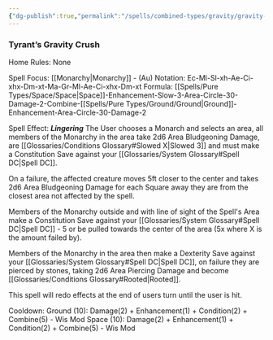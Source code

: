 ```yaml
---
{"dg-publish":true,"permalink":"/spells/combined-types/gravity/gravity-crush/","tags":["Spell/Ground","Spell/Space","Spell/Monarchy","Spell/Lingering","Spell/Damage"]}
---
```


### Tyrant’s Gravity Crush
Home Rules: None

Spell Focus: [[Monarchy\|Monarchy]] - (Au)
Notation: Ec-Ml-Sl-xh-Ae-Ci-xhx-Dm-xt-Ma-Gr-Ml-Ae-Ci-xhx-Dm-xt
Formula: [[Spells/Pure Types/Space/Space\|Space]]-Enhancement-Slow-3-Area-Circle-30-Damage-2-Combine-[[Spells/Pure Types/Ground/Ground\|Ground]]-Enhancement-Area-Circle-30-Damage-2

Spell Effect: ***Lingering***
The User chooses a Monarch and selects an area, all members of the Monarchy in the area take 2d6 Area Bludgeoning Damage, are [[Glossaries/Conditions Glossary#Slowed X\|Slowed 3]] and must make a Constitution Save against your [[Glossaries/System Glossary#Spell DC\|Spell DC]]. 

On a failure, the affected creature moves 5ft closer to the center and takes 2d6 Area Bludgeoning Damage for each Square away they are from the closest area not affected by the spell. 

Members of the Monarchy outside and with line of sight of the Spell's Area make a Constitution Save against your [[Glossaries/System Glossary#Spell DC\|Spell DC]] - 5  or be pulled towards the center of the area (5x where X is the amount failed by).

Members of the Monarchy in the area then make a Dexterity Save against your [[Glossaries/System Glossary#Spell DC\|Spell DC]], on failure they are pierced by stones, taking 2d6 Area Piercing Damage and become [[Glossaries/Conditions Glossary#Rooted\|Rooted]]. 

This spell will redo effects at the end of users turn until the user is hit.

Cooldown:
Ground (10): Damage(2) + Enhancement(1) + Condition(2) + Combine(5) - Wis Mod 
Space (10): Damage(2) + Enhancement(1) + Condition(2) + Combine(5) - Wis Mod
